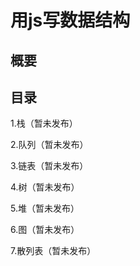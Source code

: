 # 用js写数据结构
## 概要

## 目录
1.栈（暂未发布）

2.队列（暂未发布）

3.链表（暂未发布）

4.树（暂未发布）

5.堆（暂未发布）

6.图（暂未发布）

7.散列表（暂未发布）

